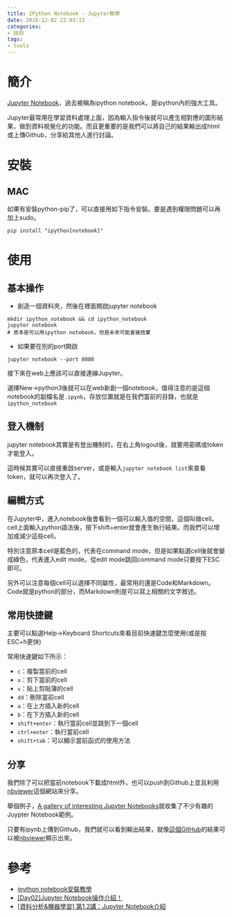 ```yaml
---
title: IPython Notebook - Jupyter教學
date: 2018-12-02 22:03:13
categories:
- 技術
tags:
- tools
---
```

# 簡介
[Jupyter Notebook](https://ipython.org/notebook.html)，過去被稱為ipython notebook，是ipython內的強大工具。

Jupyter最常用在學習資料處理上面，因為輸入指令後就可以產生相對應的圖形結果，做到資料視覺化的功能。而且更重要的是我們可以將自己的結果輸出成html或上傳Github，分享給其他人進行討論。

# 安裝
## MAC
如果有安裝python-pip了，可以直接用如下指令安裝。要是遇到權限問題可以再加上sudo。
```
pip install "ipython[notebook]"
```

# 使用
## 基本操作
* 創造一個資料夾，然後在裡面開啟jupyter notebook
```
mkdir ipython_notebook && cd ipython_notebook
jupyter notebook
# 原本是可以用ipython notebook，但是未來可能會被捨棄
```
* 如果要在別的port開啟
```
jupyter notebook --port 8080
```
接下來在web上應該可以直接連線Jupyter。

選擇New->python3後就可以在web新創一個notebook，值得注意的是這個notebook的副檔名是`.ipynb`，存放位置就是在我們當前的目錄，也就是`ipython_notebook`

## 登入機制
jupyter notebook其實是有登出機制的，在右上角logout後，就要用密碼或token才能登入。

這時候其實可以直接重啟server，或是輸入`jupyter notebook list`來查看token，就可以再次登入了。

## 編輯方式
在Jupyter中，進入notebook後會看到一個可以輸入值的空間，這個叫做cell。cell上面輸入python語法後，按下shift+enter就會產生執行結果。而我們可以增加或減少這些cell。

特別注意原本cell是藍色的，代表在command mode，但是如果點選cell後就會變成綠色，代表進入edit mode。從edit mode跳回command mode只要按下ESC即可。

另外可以注意每個cell可以選擇不同屬性，最常用的還是Code和Markdown。Code就是python的部分，而Markdown則是可以寫上相關的文字敘述。

## 常用快捷鍵
主要可以點選Help->Keyboard Shortcuts來看目前快速鍵怎麼使用(或是按ESC+h更快)

常用快速鍵如下所示：

* `c`：複製當前的cell
* `x`：剪下當前的cell
* `v`：貼上剪貼簿的cell
* `dd`：刪除當前cell
* `a`：在上方插入新的cell
* `b`：在下方插入新的cell
* `shift+enter`：執行當前cell並跳到下一個cell
* `ctrl+enter`：執行當前cell
* `shift+tab`：可以顯示當前函式的使用方法

## 分享
我們除了可以把當前notebook下載成html外，也可以push到Github上並且利用[nbviewer](https://nbviewer.jupyter.org/)這個網站來分享。

舉個例子，[A gallery of interesting Jupyter Notebooks](https://github.com/jupyter/jupyter/wiki/A-gallery-of-interesting-Jupyter-Notebooks)就收集了不少有趣的Juypter Notebook範例。

只要有ipynb上傳到Github，我們就可以看到輸出結果，就像[這個GitHub](https://github.com/lrhgit/uqsa_tutorials/blob/master/preliminaries.ipynb)的結果可以被[nbviewer](http://nbviewer.jupyter.org/github/lrhgit/uqsa_tutorials/blob/master/preliminaries.ipynb)顯示出來。

# 參考
* [ipython notebook安裝教學](https://ericjhang.github.io/archives/e300480b.html)
* [[Day02]Jupyter Notebook操作介紹！](https://ithelp.ithome.com.tw/articles/10192614)
* [[資料分析&機器學習] 第1.2講：Jupyter Notebook介紹](https://medium.com/@yehjames/%E8%B3%87%E6%96%99%E5%88%86%E6%9E%90-%E6%A9%9F%E5%99%A8%E5%AD%B8%E7%BF%92-%E7%AC%AC1-2%E8%AC%9B-jupyter-notebook%E4%BB%8B%E7%B4%B9-705f023e3720)